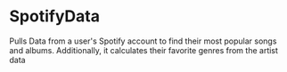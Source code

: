 # SpotifyData
Pulls Data from a user's Spotify account to find their most popular songs and albums.
Additionally, it calculates their favorite genres from the artist data
